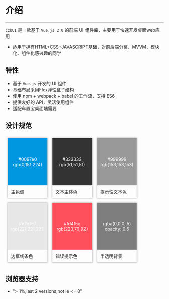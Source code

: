 # 介绍

----

`czbUI` 是一款基于 `Vue.js 2.0` 的前端 UI 组件库，主要用于快速开发桌面web应用<br>
- 适用于拥有HTML+CSS+JAVASCRIPT基础，对前后端分离、MVVM、模块化、组件化感兴趣的同学
## 特性

- 基于 `Vue.js` 开发的 UI 组件
- 基础布局采用Flex弹性盒子结构
- 使用 npm + webpack + babel 的工作流，支持 ES6
- 提供友好的 API，灵活使用组件
- 适配车置宝桌面端需要
## 设计规范
<style lang="less">
    .box-wrap{
        overflow: hidden;
    }
    .box{
        width: 126px;
        box-shadow: 0 0 5px 1px rgba(0, 0, 0, 0.3);
        size-size: 14px;
        margin: 8px;
        float: left;
        .box-content{
            width: 126px;
            height: 150px;
            color: #fff;
            display: flex;
            align-items: center;
            div{
                text-align: center;
                span{
                    margin: 10px 0;
                    size-size: 18px;
                    &:last-child{
                        size-size: 14px;
                    } 
                }
            }
            &.color00a7ea{
                background-color: #0097e0;
            }
            &.color333{
                background-color: #333;
            }
            &.color999{
                background-color: #999;
            }
            &.colore7e7e7{
                background-color: #e7e7e7;
            }
            &.colorfd4f5c{
                background-color: #fd4f5c;
            }
            &.colorrgba{
                background-color: rgba(0,0,0,.5);
            }
        }
        .box-title{
            padding: 10px;
        }
    }
</style>
<div class="box-wrap">
    <div class="box">
        <div class="box-content color00a7ea">
            <div>
                <span>#0097e0</span>
                <span>rgb(0,151,224)</span>
            </div>
        </div>
        <div class="box-title">主色调</div>
    </div>
    <div class="box">
        <div class="box-content color333">
            <div>
                <span>#333333</span>
                <span>rgb(51,51,51)</span>
            </div>
        </div>
        <div class="box-title">文本主体色</div>
    </div>
    <div class="box">
        <div class="box-content color999">
            <div>
                <span>#999999</span>
                <span>rgb(153,153,153)</span>
            </div>
        </div>
        <div class="box-title">提示性文本色</div>
    </div>
    <div class="box">
        <div class="box-content colore7e7e7">
            <div>
                <span>#e7e7e7</span>
                <span>rgb(221,221,221)</span>
            </div>
        </div>
        <div class="box-title">边框线条色</div>
    </div>
    <div class="box">
        <div class="box-content colorfd4f5c">
            <div>
                <span>#fd4f5c</span>
                <span>rgb(223,79,92)</span>
            </div>
        </div>
        <div class="box-title">错误提示色</div>
    </div>
    <div class="box">
        <div class="box-content colorrgba">
            <div>
                <span>rgba(0,0,0,.5)</span>
                <span>opacity: 0.5</span>
            </div>
        </div>
        <div class="box-title">半透明背景</div>
    </div>
</div>

## 浏览器支持

- "> 1%,last 2 versions,not ie <= 8"
